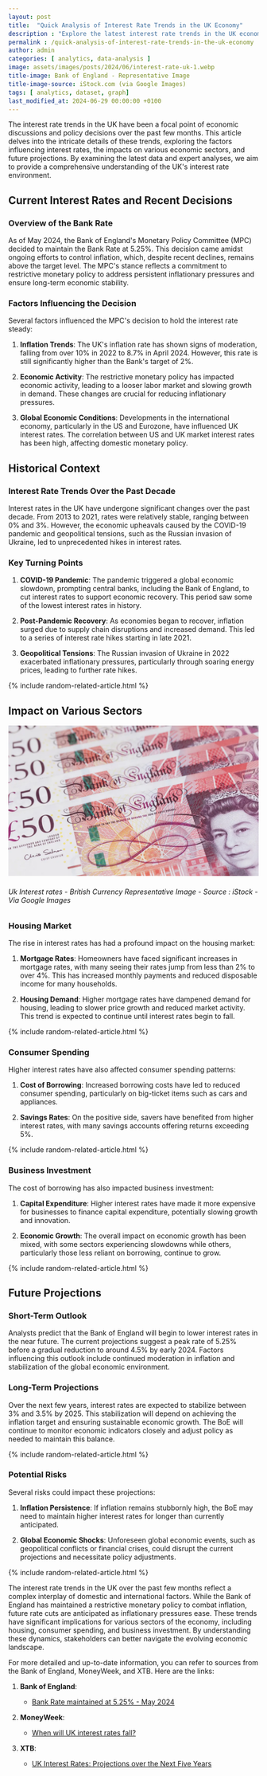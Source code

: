 ```yaml
---
layout: post
title:  "Quick Analysis of Interest Rate Trends in the UK Economy"
description : "Explore the latest interest rate trends in the UK economy. Learn about factors influencing rate decisions, impacts on housing, consumer spending, and business investment, and future projections. Get a quick and insightful analysis of the Bank of England's monetary policy and economic outlook."
permalink : /quick-analysis-of-interest-rate-trends-in-the-uk-economy
author: admin
categories: [ analytics, data-analysis ]
image: assets/images/posts/2024/06/interest-rate-uk-1.webp
title-image: Bank of England - Representative Image
title-image-source: iStock.com (via Google Images)
tags: [ analytics, dataset, graph]
last_modified_at: 2024-06-29 00:00:00 +0100
---
```



The interest rate trends in the UK have been a focal point of economic discussions and policy decisions over the past few months. This article delves into the intricate details of these trends, exploring the factors influencing interest rates, the impacts on various economic sectors, and future projections. By examining the latest data and expert analyses, we aim to provide a comprehensive understanding of the UK's interest rate environment.

## Current Interest Rates and Recent Decisions

### Overview of the Bank Rate

As of May 2024, the Bank of England's Monetary Policy Committee (MPC) decided to maintain the Bank Rate at 5.25%. This decision came amidst ongoing efforts to control inflation, which, despite recent declines, remains above the target level. The MPC's stance reflects a commitment to restrictive monetary policy to address persistent inflationary pressures and ensure long-term economic stability.

### Factors Influencing the Decision

Several factors influenced the MPC's decision to hold the interest rate steady:

1. **Inflation Trends**: The UK's inflation rate has shown signs of moderation, falling from over 10% in 2022 to 8.7% in April 2024. However, this rate is still significantly higher than the Bank's target of 2%.
   
2. **Economic Activity**: The restrictive monetary policy has impacted economic activity, leading to a looser labor market and slowing growth in demand. These changes are crucial for reducing inflationary pressures.

3. **Global Economic Conditions**: Developments in the international economy, particularly in the US and Eurozone, have influenced UK interest rates. The correlation between US and UK market interest rates has been high, affecting domestic monetary policy.

## Historical Context

### Interest Rate Trends Over the Past Decade

Interest rates in the UK have undergone significant changes over the past decade. From 2013 to 2021, rates were relatively stable, ranging between 0% and 3%. However, the economic upheavals caused by the COVID-19 pandemic and geopolitical tensions, such as the Russian invasion of Ukraine, led to unprecedented hikes in interest rates.

### Key Turning Points

1. **COVID-19 Pandemic**: The pandemic triggered a global economic slowdown, prompting central banks, including the Bank of England, to cut interest rates to support economic recovery. This period saw some of the lowest interest rates in history.
   
2. **Post-Pandemic Recovery**: As economies began to recover, inflation surged due to supply chain disruptions and increased demand. This led to a series of interest rate hikes starting in late 2021.
   
3. **Geopolitical Tensions**: The Russian invasion of Ukraine in 2022 exacerbated inflationary pressures, particularly through soaring energy prices, leading to further rate hikes.

{% include random-related-article.html %}

## Impact on Various Sectors


![Uk Interest rates - Currency Image](assets/images/posts/2024/06/interest-rate-uk-2.webp "Uk Interest rates - Currency Image")
###### *Uk Interest rates - British Currency Representative Image - Source : iStock - Via Google Images*


### Housing Market

The rise in interest rates has had a profound impact on the housing market:

1. **Mortgage Rates**: Homeowners have faced significant increases in mortgage rates, with many seeing their rates jump from less than 2% to over 4%. This has increased monthly payments and reduced disposable income for many households.
   
2. **Housing Demand**: Higher mortgage rates have dampened demand for housing, leading to slower price growth and reduced market activity. This trend is expected to continue until interest rates begin to fall.

{% include random-related-article.html %}

### Consumer Spending

Higher interest rates have also affected consumer spending patterns:

1. **Cost of Borrowing**: Increased borrowing costs have led to reduced consumer spending, particularly on big-ticket items such as cars and appliances.
   
2. **Savings Rates**: On the positive side, savers have benefited from higher interest rates, with many savings accounts offering returns exceeding 5%.

{% include random-related-article.html %}

### Business Investment

The cost of borrowing has also impacted business investment:

1. **Capital Expenditure**: Higher interest rates have made it more expensive for businesses to finance capital expenditure, potentially slowing growth and innovation.
   
2. **Economic Growth**: The overall impact on economic growth has been mixed, with some sectors experiencing slowdowns while others, particularly those less reliant on borrowing, continue to grow.

{% include random-related-article.html %}

## Future Projections

### Short-Term Outlook

Analysts predict that the Bank of England will begin to lower interest rates in the near future. The current projections suggest a peak rate of 5.25% before a gradual reduction to around 4.5% by early 2024. Factors influencing this outlook include continued moderation in inflation and stabilization of the global economic environment.

### Long-Term Projections

Over the next few years, interest rates are expected to stabilize between 3% and 3.5% by 2025. This stabilization will depend on achieving the inflation target and ensuring sustainable economic growth. The BoE will continue to monitor economic indicators closely and adjust policy as needed to maintain this balance.

{% include random-related-article.html %}

### Potential Risks

Several risks could impact these projections:

1. **Inflation Persistence**: If inflation remains stubbornly high, the BoE may need to maintain higher interest rates for longer than currently anticipated.
   
2. **Global Economic Shocks**: Unforeseen global economic events, such as geopolitical conflicts or financial crises, could disrupt the current projections and necessitate policy adjustments.

{% include random-related-article.html %}

The interest rate trends in the UK over the past few months reflect a complex interplay of domestic and international factors. While the Bank of England has maintained a restrictive monetary policy to combat inflation, future rate cuts are anticipated as inflationary pressures ease. These trends have significant implications for various sectors of the economy, including housing, consumer spending, and business investment. By understanding these dynamics, stakeholders can better navigate the evolving economic landscape.

For more detailed and up-to-date information, you can refer to sources from the Bank of England, MoneyWeek, and XTB. Here are the links:

1. **Bank of England**:
   - [Bank Rate maintained at 5.25% - May 2024](https://www.bankofengland.co.uk/news/2024/may/bank-rate-maintained-at-525)

2. **MoneyWeek**:
   - [When will UK interest rates fall?](https://moneyweek.com/investments/interest-rates/604215/when-will-uk-interest-rates-fall)

3. **XTB**:
   - [UK Interest Rates: Projections over the Next Five Years](https://www.xtb.com/en/market-analysis/uk-interest-rates-projections-over-the-next-five-years)
